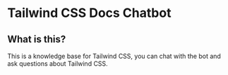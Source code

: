 # Tailwind CSS Docs Chatbot

## What is this?

This is a knowledge base for Tailwind CSS, you can chat with the bot and ask questions about Tailwind CSS. 